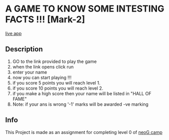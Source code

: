 # A GAME TO KNOW SOME INTESTING FACTS !!! [Mark-2]

[live app](https://replit.com/@sagewizard/Companies-GK-QUIZ?embed=1&output=1#index.js)

## Description

1. GO to the link provided to play the game
1. when the link opens click run 
1. enter your name
1. now you can start playing !!!
1. if you score 5 points you will reach level 1.
1. if you score 10 points you will reach level 2.
1. if you make a high score then your name will be listed in "HALL OF FAME"
1. Note: if your ans is wrong '-1' marks will be awarded -ve marking

## Info

This Project is made as an assignment for completing level 0 of  [neoG camp](https://neog.camp/qualifier/point-system)

